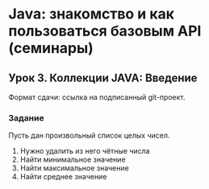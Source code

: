 # Java: знакомство и как пользоваться базовым API (семинары)
## Урок 3. Коллекции JAVA: Введение
Формат сдачи: ссылка на подписанный git-проект.

### Задание

Пусть дан произвольный список целых чисел.

1) Нужно удалить из него чётные числа
2) Найти минимальное значение
3) Найти максимальное значение
4) Найти среднее значение